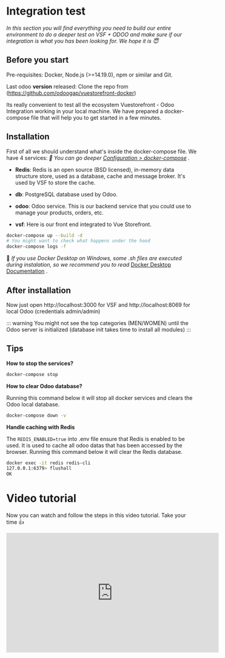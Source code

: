 # Integration test

_In this section you will find everything you need to build our entire environment to do a deeper test on VSF + ODOO and make sure if our integration is what you has been looking for. We hope it is :innocent:_

## Before you start

Pre-requisites: Docker, Node.js (>=14.19.0), npm or similar and Git.

Last odoo **version** released: Clone the repo from (https://github.com/odoogap/vuestorefront-docker)

Its really convenient to test all the ecosystem Vuestorefront - Odoo Integration working in your local machine. We have prepared a docker-compose file that will help you to get started in a few minutes.

## Installation

First of all we should understand what's inside the docker-compose file. We have 4 services:
_:dart: You can go deeper [Configuration > docker-compose](/configuration/docker-compose.md#links) ._

- **Redis**: Redis is an open source (BSD licensed), in-memory data structure store, used as a database, cache and message broker. It's used by VSF to store the cache.

- **db**: PostgreSQL database used by Odoo.

- **odoo**: Odoo service. This is our backend service that you could use to manage your products, orders, etc.

- **vsf**: Here is our front end integrated to Vue Storefront.

```bash
docker-compose up --build -d
# You might want to check what happens under the hood
docker-compose logs -f
```

:dart: _If you use Docker Desktop on Windows, some .sh files are executed during instalation, so we recommend you to read_ [Docker Desktop Documentation](https://docs.docker.com/docker-for-windows/wsl/) .

## After installation

Now just open http://localhost:3000 for VSF and http://localhost:8069 for local Odoo (credentials admin/admin)

::: warning
You might not see the top categories (MEN/WOMEN) until the Odoo server is initialized (database init takes time to install all modules)
:::

## Tips

**How to stop the services?**

```bash
docker-compose stop
```

**How to clear Odoo database?**

Running this command below it will stop all docker services and clears the Odoo local database. 

```bash
docker-compose down -v
```

**Handle caching with Redis**

The ```REDIS_ENABLED=true``` into .env file ensure that Redis is enabled to be used. It is used to cache all odoo datas that has been accessed by the browser. Running this command below it will clear the Redis database.

```bash
docker exec -it redis redis-cli
127.0.0.1:6379> flushall
OK
```

# Video tutorial

Now you can watch and follow the steps in this video tutorial. Take your time :thumbsup:

<iframe width="560" height="315" src="https://www.youtube.com/embed/fN5EoFZnU8Y" title="YouTube video player" frameborder="0" allow="accelerometer; autoplay; clipboard-write; encrypted-media; gyroscope; picture-in-picture; web-share" allowfullscreen></iframe>
